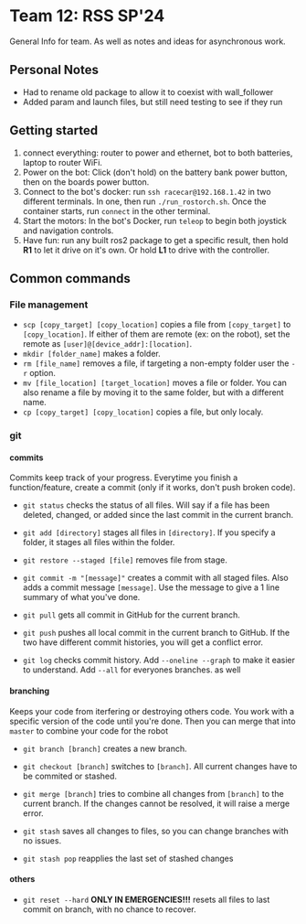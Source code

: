 # Team 12: RSS SP'24
General Info for team. As well as notes and ideas for asynchronous work.

## Personal Notes
 - Had to rename old package to allow it to coexist with wall_follower
 - Added param and launch files, but still need testing to see if they run

## Getting started
1. connect everything: router to power and ethernet, bot to both batteries, laptop to router WiFi.
2. Power on the bot: Click (don't hold) on the battery bank power button, then on the boards power button.
3. Connect to the bot's docker: run `ssh racecar@192.168.1.42` in two different terminals. In one, then run `./run_rostorch.sh`. Once the container starts, run `connect` in the other terminal.
4. Start the motors: In the bot's Docker, run `teleop` to begin both joystick and navigation controls.
5. Have fun: run any built ros2 package to get a specific result, then hold **R1** to let it drive on it's own. Or hold **L1** to drive with the controller.

## Common commands
### File management
 - `scp [copy_target] [copy_location]` copies a file from `[copy_target]` to `[copy_location]`. If either of them are remote (ex: on the robot), set the remote as `[user]@[device_addr]:[location]`.
 - `mkdir [folder_name]` makes a folder.
 - `rm [file_name]` removes a file, if targeting a non-empty folder user the `-r` option.
 - `mv [file_location] [target_location]` moves a file or folder. You can also rename a file by moving it to the same folder, but with a different name.
 - `cp [copy_target] [copy_location]` copies a file, but only localy.


### git
#### commits
Commits keep track of your progress. Everytime you finish a function/feature, create a commit (only if it works, don't push broken code).
- `git status` checks the status of all files. Will say if a file has been deleted, changed, or added since the last commit in the current branch.
- `git add [directory]` stages all files in `[directory]`. If you specify a folder, it stages all files within the folder.

- `git restore --staged [file]` removes file from stage.

- `git commit -m "[message]"` creates a commit with all staged files. Also adds a commit message `[message]`. Use the message to give a 1 line summary of what you've done.

- `git pull` gets all commit in GitHub for the current branch.

- `git push` pushes all local commit in the current branch to GitHub. If the two have different commit histories, you will get a conflict error.

- `git log` checks commit history. Add `--oneline --graph` to make it easier to understand. Add `--all` for everyones branches. as well

#### branching
Keeps your code from iterfering or destroying others code. You work with a specific version of the code until you're done. Then you can merge that into `master` to combine your code for the robot

- `git branch [branch]` creates a new branch.

- `git checkout [branch]` switches to `[branch]`. All current changes have to be commited or stashed.

- `git merge [branch]` tries to combine all changes from `[branch]` to the current branch. If the changes cannot be resolved, it will raise a merge error.

- `git stash` saves all changes to files, so you can change branches with no issues.

- `git stash pop` reapplies the last set of stashed changes

#### others

- `git reset --hard` **ONLY IN EMERGENCIES!!!** resets all files to last commit on branch, with no chance to recover.